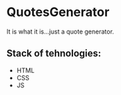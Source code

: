 # QuotesGenerator
It is what it is...just a quote generator.
## Stack of tehnologies:
- HTML
- CSS
- JS
